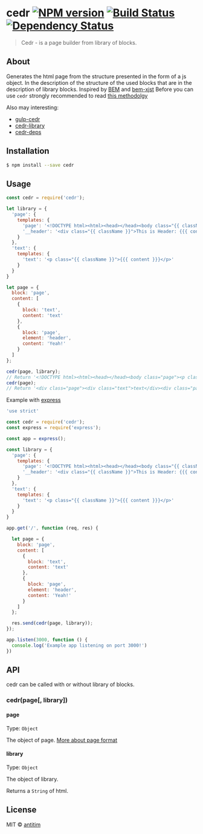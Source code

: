 # cedr [![NPM version][npm-image]][npm-url] [![Build Status][travis-image]][travis-url] [![Dependency Status][daviddm-image]][daviddm-url]

> Cedr - is a page builder from library of blocks.

## About

Generates the html page from the structure presented in the form of a js object. 
In the description of the structure of the used blocks that are in the description of library blocks.
Inspired by [BEM](https://en.bem.info/) and [bem-xjst](https://github.com/bem/bem-xjst)
Before you can use `cedr` strongly recommended to read [this methodolgy](https://en.bem.info/methodology/quick-start/)

Also may interesting:
- [gulp-cedr](https://github.com/antitim/gulp-cedr)
- [cedr-library](https://github.com/antitim/cedr-library)
- [cedr-deps](https://github.com/antitim/cedr-deps)

## Installation

```sh
$ npm install --save cedr
```

## Usage

```js
const cedr = require('cedr');

let library = {
  'page': {
    templates: {
      'page': '<!DOCTYPE html><html><head></head><body class="{{ className }}">{{{ content }}}</body></html>',
      '__header': '<div class="{{ className }}">This is Header: {{{ content }}}</div>'
    }
  },
  'text': {
    templates: {
      'text': '<p class="{{ className }}">{{{ content }}}</p>'
    }
  }
}

let page = {
  block: 'page',
  content: [
    {
      block: 'text',
      content: 'text'
    },
    {
      block: 'page',
      element: 'header',
      content: 'Yeah!'
    }
  ]
};

cedr(page, library); 
// Return '<!DOCTYPE html><html><head></head><body class="page"><p class="text">text</p><div class="page__header">This is Header: Yeah!</div></body></html>'
cedr(page); 
// Return '<div class="page"><div class="text">text</div><div class="page__header">Yeah!</div></div>'

```
Example with [express](http://expressjs.com/)

```js
'use strict'

const cedr = require('cedr');
const express = require('express');

const app = express();

const library = {
  'page': {
    templates: {
      'page': '<!DOCTYPE html><html><head></head><body class="{{ className }}">{{{ content }}}</body></html>',
      '__header': '<div class="{{ className }}">This is Header: {{{ content }}}</div>'
    }
  },
  'text': {
    templates: {
      'text': '<p class="{{ className }}">{{{ content }}}</p>'
    }
  }
}

app.get('/', function (req, res) {

  let page = {
    block: 'page',
    content: [
      {
        block: 'text',
        content: 'text'
      },
      {
        block: 'page',
        element: 'header',
        content: 'Yeah!'
      }
    ]
  };

  res.send(cedr(page, library));
});

app.listen(3000, function () {
  console.log('Example app listening on port 3000!')
})
```


## API
cedr can be called with or without library of blocks.

### cedr(page[, library])

#### page
Type: `Object`

The object of page. [More about page format](docs/page.md)

#### library
Type: `Object`

The object of library.

Returns a `String` of html.


## License

MIT © [antitim](http://vk.com/antitim)


[npm-image]: https://badge.fury.io/js/cedr.svg
[npm-url]: https://npmjs.org/package/cedr
[travis-image]: https://travis-ci.org/antitim/cedr.svg?branch=master
[travis-url]: https://travis-ci.org/antitim/cedr
[daviddm-image]: https://david-dm.org/antitim/cedr.svg?theme=shields.io
[daviddm-url]: https://david-dm.org/antitim/cedr
